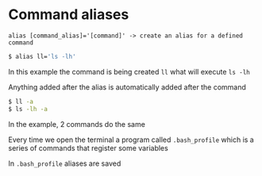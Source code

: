 # Command aliases



```
alias [command_alias]='[command]' -> create an alias for a defined command
```

```bash
$ alias ll='ls -lh'
```

In this example the command is being created `ll` what will execute `ls -lh`

Anything added after the alias is automatically added after the command

```bash
$ ll -a
$ ls -lh -a
```

In the example, 2 commands do the same

Every time we open the terminal a program called `.bash_profile` which is a series of commands that register some variables

In `.bash_profile` aliases are saved
